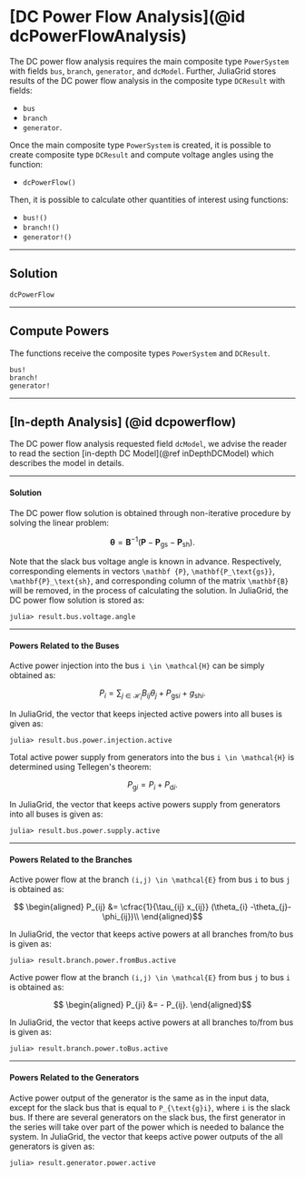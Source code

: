 # [DC Power Flow Analysis](@id dcPowerFlowAnalysis)

The DC power flow analysis requires the main composite type `PowerSystem` with fields `bus`, `branch`, `generator`, and `dcModel`. Further, JuliaGrid stores results of the DC power flow analysis in the composite type `DCResult` with fields:
* `bus`
* `branch`
* `generator`.

Once the main composite type `PowerSystem` is created, it is possible to create composite type `DCResult` and compute voltage angles using the function:
* `dcPowerFlow()`

Then, it is possible to calculate other quantities of interest using functions:
* `bus!()`
* `branch!()`
* `generator!()`

---

## Solution
```@docs
dcPowerFlow
```

---

## Compute Powers
The functions receive the composite types `PowerSystem` and `DCResult`.
```@docs
bus!
branch!
generator!
```

---


## [In-depth Analysis] (@id dcpowerflow)
The DC power flow analysis requested field `dcModel`, we advise the reader to read the section [in-depth DC Model](@ref inDepthDCModel) which describes the model in details.

---

#### Solution
The DC power flow solution is obtained through non-iterative procedure by solving the linear problem:
```math
    \bm {\theta} = \mathbf{B}^{-1}(\mathbf {P} - \mathbf{P_\text{gs}} - \mathbf{P}_\text{sh}).
```
Note that the slack bus voltage angle is known in advance. Respectively, corresponding elements in vectors ``\mathbf {P}``, ``\mathbf{P_\text{gs}}``, ``\mathbf{P}_\text{sh}``, and corresponding column of the matrix ``\mathbf{B}`` will be removed, in the process of calculating the solution. In JuliaGrid, the DC power flow solution is stored as:
```julia-repl
julia> result.bus.voltage.angle
```

---

#### Powers Related to the Buses
Active power injection into the bus ``i \in \mathcal{H}`` can be simply obtained as:
```math
   P_i = \sum_{j \in \mathcal{H}_i} {B}_{ij} \theta_j + P_{\text{gs}i} + g_{\text{sh}i}.
```
In JuliaGrid, the vector that keeps injected active powers into all buses is given as:
```julia-repl
julia> result.bus.power.injection.active
```

Total active power supply from generators into the bus ``i \in \mathcal{H}`` is determined using Tellegen's theorem:
```math
     P_{\text{g}i} = {P}_{i} + {P}_{\text{d}i}.
```
In JuliaGrid, the vector that keeps active powers supply from generators into all buses is given as:
```julia-repl
julia> result.bus.power.supply.active
```

---

#### Powers Related to the Branches
Active power flow at the branch ``(i,j) \in \mathcal{E}`` from bus ``i`` to bus ``j`` is obtained as:
```math
  \begin{aligned}
    P_{ij} &= \cfrac{1}{\tau_{ij} x_{ij}} (\theta_{i} -\theta_{j}-\phi_{ij})\\
  \end{aligned}
```
In JuliaGrid, the vector that keeps active powers at all branches from/to bus is given as:
```julia-repl
julia> result.branch.power.fromBus.active
```
Active power flow at the branch ``(i,j) \in \mathcal{E}`` from bus ``j`` to bus ``i`` is obtained as:
```math
  \begin{aligned}
    P_{ji} &= - P_{ij}.
  \end{aligned}
```
In JuliaGrid, the vector that keeps active powers at all branches to/from bus is given as:
```julia-repl
julia> result.branch.power.toBus.active
```

---

#### Powers Related to the Generators
Active power output of the generator is the same as in the input data, except for the slack bus that is equal to ``P_{\text{g}i}``, where ``i`` is the slack bus. If there are several generators on the slack bus, the first generator in the series will take over part of the power which is needed to balance the system. In JuliaGrid, the vector that keeps active power outputs of the all generators is given as:
```julia-repl
julia> result.generator.power.active
```
